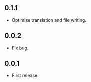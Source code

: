## 0.1.1

* Optimize translation and file writing.

## 0.0.2

* Fix bug.

## 0.0.1

* First release.
